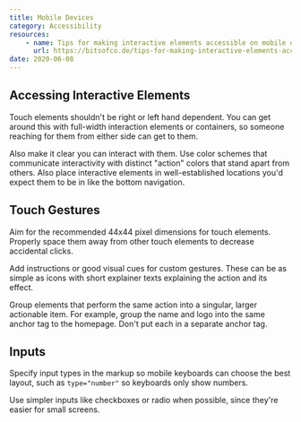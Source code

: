 ```yaml
---
title: Mobile Devices
category: Accessibility
resources:
    - name: Tips for making interactive elements accessible on mobile devices
      url: https://bitsofco.de/tips-for-making-interactive-elements-accessible-on-mobile-devices/
date: 2020-06-08
---
```


## Accessing Interactive Elements

Touch elements shouldn't be right or left hand dependent. You can get around this with full-width interaction elements or containers, so someone reaching for them from either side can get to them.

Also make it clear you can interact with them. Use color schemes that communicate interactivity with distinct "action" colors that stand apart from others. Also place interactive elements in well-established locations you'd expect them to be in like the bottom navigation.

## Touch Gestures

Aim for the recommended 44x44 pixel dimensions for touch elements. Properly space them away from other touch elements to decrease accidental clicks.

Add instructions or good visual cues for custom gestures. These can be as simple as icons with short explainer texts explaining the action and its effect.

Group elements that perform the same action into a singular, larger actionable item. For example, group the name and logo into the same anchor tag to the homepage. Don't put each in a separate anchor tag.

## Inputs

Specify input types in the markup so mobile keyboards can choose the best layout, such as `type="number"` so keyboards only show numbers.

Use simpler inputs like checkboxes or radio when possible, since they're easier for small screens.
